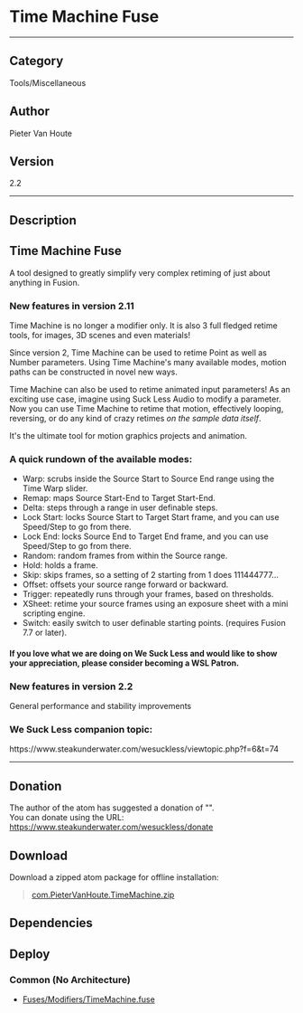 # Time Machine Fuse
___

## Category
Tools/Miscellaneous

## Author
Pieter Van Houte

## Version
2.2

___

## Description
<h2>Time Machine Fuse</h2>

<p>A tool designed to greatly simplify very complex retiming of just about anything in Fusion.</p>

<h3>New features in version 2.11</h3>
<p>Time Machine is no longer a modifier only. It is also 3 full fledged retime tools, for images, 3D scenes and even materials!</p>
<p>Since version 2, Time Machine can be used to retime Point as well as Number parameters. Using Time Machine's many available modes, motion paths can be constructed in novel new ways.</p>

<p>Time Machine can also be used to retime animated input parameters! As an exciting use case, imagine using Suck Less Audio to modify a parameter.<br>
Now you can use Time Machine to retime that motion, effectively looping, reversing, or do any kind of crazy retimes <i>on the sample data itself</i>.</p>

<p>It's the ultimate tool for motion graphics projects and animation.</p>

<h3>A quick rundown of the available modes:</h3>

<ul>
<li>Warp: scrubs inside the Source Start to Source End range using the Time Warp slider.</li>
<li>Remap: maps Source Start-End to Target Start-End.</li>
<li>Delta: steps through a range in user definable steps.</li>
<li>Lock Start: locks Source Start to Target Start frame, and you can use Speed/Step to go from there.</li>
<li>Lock End: locks Source End to Target End frame, and you can use Speed/Step to go from there.</li>
<li>Random: random frames from within the Source range.</li>
<li>Hold: holds a frame.</li>
<li>Skip: skips frames, so a setting of 2 starting from 1 does 111444777...</li>
<li>Offset: offsets your source range forward or backward.</li>
<li>Trigger: repeatedly runs through your frames, based on thresholds.</li>
<li>XSheet: retime your source frames using an exposure sheet with a mini scripting engine.</li>
<li>Switch: easily switch to user definable starting points. (requires Fusion 7.7 or later).</li>
</ul>

<h4>If you love what we are doing on We Suck Less and would like to show your appreciation, please consider becoming a WSL Patron.</h4>

<h3>New features in version 2.2</h3>
<p>General performance and stability improvements</p>

<h3>We Suck Less companion topic:</h3>
<p>https://www.steakunderwater.com/wesuckless/viewtopic.php?f=6&t=74</p>


___

## Donation
The author of the atom has suggested a donation of "".  
You can donate using the URL: <a href="https://www.steakunderwater.com/wesuckless/donate">https://www.steakunderwater.com/wesuckless/donate</a>
## Download

Download a zipped atom package for offline installation:
> [com.PieterVanHoute.TimeMachine.zip](https://gitlab.com/WeSuckLess/Reactor/-/archive/master/Reactor-master.zip?path=Atoms/com.PieterVanHoute.TimeMachine)  

## Dependencies

## Deploy

### Common (No Architecture)

<ul>
<li><a href="https://gitlab.com/WeSuckLess/Reactor/-/blob/master/Atoms/com.PieterVanHoute.TimeMachine/Fuses/Modifiers/TimeMachine.fuse?ref_type=heads">Fuses/Modifiers/TimeMachine.fuse</a></li>
</ul>
